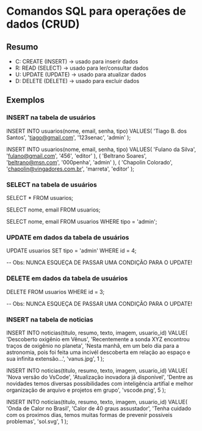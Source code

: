 # Comandos SQL para operações de dados (CRUD)

## Resumo

- C: CREATE (INSERT) -> usado para inserir dados 
- R: READ (SELECT) -> usado para ler/consultar dados
- U: UPDATE (UPDATE) -> usado para atualizar dados
- D: DELETE (DELETE) -> usado para excluir dados 

## Exemplos

### INSERT na tabela de usuários

INSERT INTO usuarios(nome, email, senha, tipo)
VALUES(
    'Tiago B. dos Santos',
    'tiago@gmail.com',
    '123senac',
    'admin'
);

INSERT INTO usuarios(nome, email, senha, tipo)
VALUES(
    'Fulano da Silva',
    'fulano@gmail.com',
    '456',
    'editor'
), (
    'Beltrano Soares',
    'beltrano@msn.com',
    '000penha',
    'admin'
), (
    'Chapolin Colorado',
    'chapolin@vingadores.com.br',
    'marreta',
    'editor'
);

### SELECT na tabela de usuários

SELECT * FROM usuarios;

SELECT nome, email FROM usuarios;

SELECT nome, email FROM usuarios WHERE tipo = 'admin';

### UPDATE em dados da tabela de usuários

UPDATE usuarios SET tipo = 'admin' WHERE id = 4;

-- Obs: NUNCA ESQUEÇA DE PASSAR UMA CONDIÇÃO PARA O UPDATE!

### DELETE em dados da tabela de usuários

DELETE FROM usuarios WHERE id = 3;

-- Obs: NUNCA ESQUEÇA DE PASSAR UMA CONDIÇÃO PARA O UPDATE!


### INSERT na tabela de noticias 

INSERT INTO noticias(titulo, resumo, texto, imagem, usuario_id)
VALUE(
    'Descoberto oxigênio em Vênus',
    'Recentemente a sonda XYZ encontrou traços de oxigênio no planeta',
    'Nesta manhã, em um belo dia para a astronomia, pois foi feita uma incivél descoberta em relação ao espaço e sua infinita extensão...',
    'vanus.jpg',
    1
);


INSERT INTO noticias(titulo, resumo, texto, imagem, usuario_id)
VALUE(
    'Nova versão do VsCode',
    'Atualização inovadora já disponivel',
    'Dentre as novidades temos diversas possibilidades com inteligência artifial e melhor organização de arquivo e projetos em grupo',
    'vscode.png',
    5
);


INSERT INTO noticias(titulo, resumo, texto, imagem, usuario_id)
VALUE(
    'Onda de Calor no Brasil',
    'Calor de 40 graus assustador',
    'Tenha cuidado com os proximos dias, temos muitas formas de prevenir possiveis problemas',
    'sol.svg',
    1
);